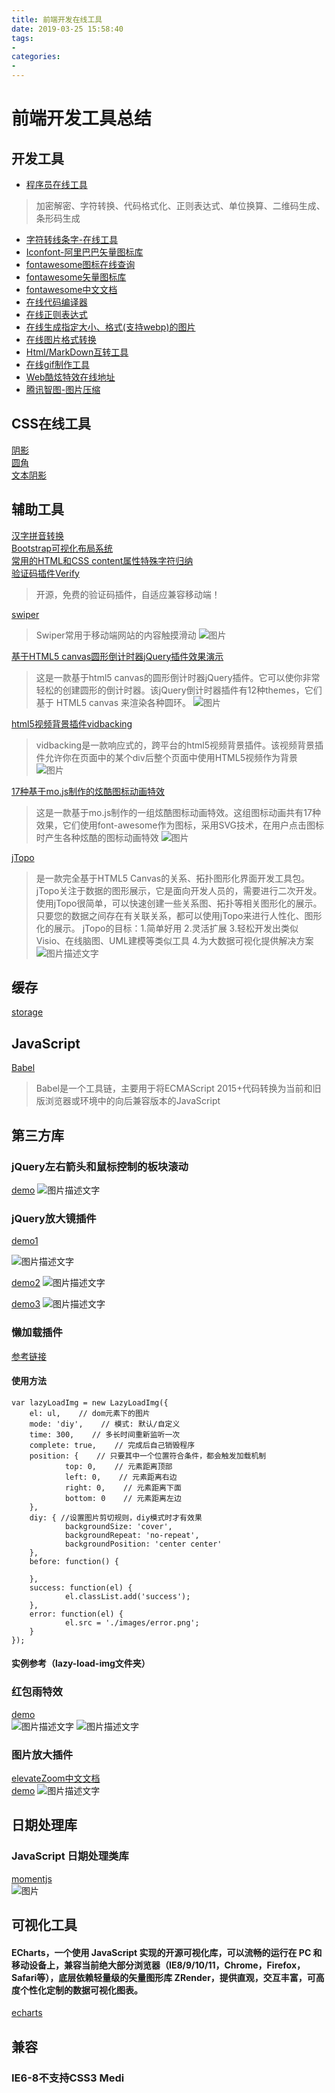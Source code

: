 ```yaml
---
title: 前端开发在线工具
date: 2019-03-25 15:58:40
tags: 
- 
categories: 
- 
---
```



<!-- more -->
# 前端开发工具总结

## 开发工具
* [程序员在线工具](http://www.ofmonkey.com/)
> 加密解密、字符转换、代码格式化、正则表达式、单位换算、二维码生成、条形码生成		

* [字符转线条字-在线工具](http://www.bejson.com/convert/str2img/)  
* [Iconfont-阿里巴巴矢量图标库](https://www.iconfont.cn/)	
* [fontawesome图标在线查询](http://www.bejson.com/ui/fontawesome/)	
* [fontawesome矢量图标库](https://fontawesome.com/icons?from=io)	
* [fontawesome中文文档](http://www.fontawesome.com.cn/)	
* [在线代码编译器](http://www.bejson.com/pages/cooleditor/)	
* [在线正则表达式](http://tool.chinaz.com/tools/regexgenerate/)	
* [在线生成指定大小、格式(支持webp)的图片](http://www.bejson.com/ui/imagehandler/)	
* [在线图片格式转换](http://www.bejson.com/convert/picture_format/)	
* [Html/MarkDown互转工具](http://www.bejson.com/convert/html2markdown/)	
* [在线gif制作工具](http://www.matools.com/gif)
* [Web酷炫特效在线地址](http://gnipbao.github.io/h5-test/menu.html)
* [腾讯智图-图片压缩](http://zhitu.isux.us/)

## CSS在线工具
[阴影](https://testdrive-archive.azurewebsites.net/Graphics/hands-on-css3/hands-on_box-shadow.htm)	
[圆角](https://testdrive-archive.azurewebsites.net/Graphics/hands-on-css3/hands-on_box-shadow.htm)	
[文本阴影](https://testdrive-archive.azurewebsites.net/Graphics/hands-on-css3/hands-on_box-shadow.htm)	

## 辅助工具
[汉字拼音转换](https://www.npmjs.com/package/pinyin)	
[Bootstrap可视化布局系统](http://www.bootcss.com/p/layoutit/)	
[常用的HTML和CSS content属性特殊字符归纳](https://blog.csdn.net/zx562602419/article/details/81020342)	
[验证码插件Verify](https://veui.net/)  
> 开源，免费的验证码插件，自适应兼容移动端！			

[swiper](https://2.swiper.com.cn/)		
> Swiper常用于移动端网站的内容触摸滑动
> ![图片](swiper.png)

[基于HTML5 canvas圆形倒计时器jQuery插件效果演示](http://www.htmleaf.com/Demo/201502111367.html)
> 这是一款基于html5 canvas的圆形倒计时器jQuery插件。它可以使你非常轻松的创建圆形的倒计时器。该jQuery倒计时器插件有12种themes，它们基于 HTML5 canvas 来渲染各种圆环。
> ![图片](time.png)

[html5视频背景插件vidbacking](http://demo.htmleaf.com/1707/201707251501/index.html)
> vidbacking是一款响应式的，跨平台的html5视频背景插件。该视频背景插件允许你在页面中的某个div后整个页面中使用HTML5视频作为背景
> ![图片](vidbacking.png)

[17种基于mo.js制作的炫酷图标动画特效](http://www.htmleaf.com/html5/SVG/201602243142.html)
> 这是一款基于mo.js制作的一组炫酷图标动画特效。这组图标动画共有17种效果，它们使用font-awesome作为图标，采用SVG技术，在用户点击图标时产生各种炫酷的图标动画特效
> ![图片](mo.png)

[jTopo](http://www.jtopo.com/index.html)
> 是一款完全基于HTML5 Canvas的关系、拓扑图形化界面开发工具包。
> jTopo关注于数据的图形展示，它是面向开发人员的，需要进行二次开发。
> 使用jTopo很简单，可以快速创建一些关系图、拓扑等相关图形化的展示。只要您的数据之间存在有关联关系，都可以使用jTopo来进行人性化、图形化的展示。
> jTopo的目标：1.简单好用 2.灵活扩展 3.轻松开发出类似Visio、在线脑图、UML建模等类似工具 4.为大数据可视化提供解决方案  
![图片描述文字](jTopo_demo_img.png)


## 缓存	
[storage](https://github.com/ustbhuangyi/storage)	

## JavaScript
[Babel](https://babeljs.io/docs/en/)	
>Babel是一个工具链，主要用于将ECMAScript 2015+代码转换为当前和旧版浏览器或环境中的向后兼容版本的JavaScript		

## 第三方库
### jQuery左右箭头和鼠标控制的板块滚动
[demo](http://www.jq22.com/demo/jQuery-hk-150407214616/)
![图片描述文字](leftrightMove.png)

### jQuery放大镜插件  		
[demo1](http://www.jq22.com/demo/demo2jQzoom-141021091548/)
		
![图片描述文字](fangdajing.png)
  		
[demo2](http://www.jq22.com/demo/jQuery-Zoom20160322/)
![图片描述文字](fangdajing2.png)

[demo3](http://www.jq22.com/demo/jQueryJpg201708110048/)
![图片描述文字](fangdajing3.png)	

### 懒加载插件
[参考链接](https://www.npmjs.com/package/lazy-load-img)
#### 使用方法
```
var lazyLoadImg = new LazyLoadImg({
	el: ul,    // dom元素下的图片
	mode: 'diy',    // 模式: 默认/自定义
	time: 300,    // 多长时间重新监听一次
	complete: true,    // 完成后自己销毁程序
	position: {    // 只要其中一个位置符合条件，都会触发加载机制
			top: 0,    // 元素距离顶部
			left: 0,    // 元素距离右边
			right: 0,    // 元素距离下面
			bottom: 0    // 元素距离左边
	},
	diy: { //设置图片剪切规则，diy模式时才有效果
			backgroundSize: 'cover',
			backgroundRepeat: 'no-repeat',
			backgroundPosition: 'center center'
	},
	before: function() {

	},
	success: function(el) {
			el.classList.add('success');
	},
	error: function(el) {
			el.src = './images/error.png';
	}
});
```
#### 实例参考（lazy-load-img文件夹）
### 红包雨特效		
[demo](http://www.jq22.com/demo/jqueryhby201811150953/)		
![图片描述文字](hongbao1.png)
![图片描述文字](hongbao.png)
### 图片放大插件		
[elevateZoom中文文档](https://www.myfreax.com/elevatezoom-image-zoom/)  
[demo](https://demo.demohuo.top/jquery/5/521/demo/)
![图片描述文字](imgsuofang.png)

## 日期处理库
### JavaScript 日期处理类库
[momentjs](http://momentjs.cn/)		
![图片](momentjs.png)		

## 可视化工具		
#### ECharts，一个使用 JavaScript 实现的开源可视化库，可以流畅的运行在 PC 和移动设备上，兼容当前绝大部分浏览器（IE8/9/10/11，Chrome，Firefox，Safari等），底层依赖轻量级的矢量图形库 ZRender，提供直观，交互丰富，可高度个性化定制的数据可视化图表。
[echarts](https://www.echartsjs.com/index.html)
## 兼容
### IE6-8不支持CSS3 Medi
